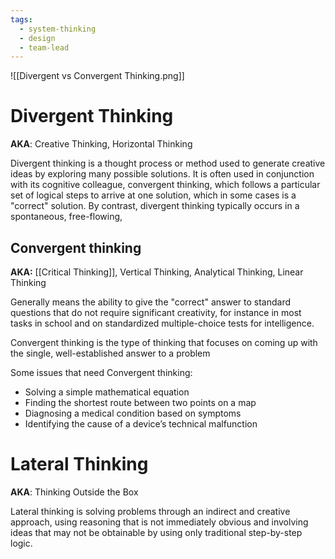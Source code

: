 ```yaml
---
tags:
  - system-thinking
  - design
  - team-lead
---
```

![[Divergent vs Convergent Thinking.png]]
# Divergent Thinking
**AKA**: Creative Thinking, Horizontal Thinking

Divergent thinking is a thought process or method used to generate creative ideas by exploring many possible solutions. It is often used in conjunction with its cognitive colleague, convergent thinking, which follows a particular set of logical steps to arrive at one solution, which in some cases is a "correct" solution. By contrast, divergent thinking typically occurs in a spontaneous, free-flowing, 

## Convergent thinking
**AKA:** [[Critical Thinking]], Vertical Thinking, Analytical Thinking, Linear Thinking

Generally means the ability to give the "correct" answer to standard questions that do not require significant creativity, for instance in most tasks in school and on standardized multiple-choice tests for intelligence.

Convergent thinking is the type of thinking that focuses on coming up with the single, well-established answer to a problem

Some issues that need Convergent thinking:
* Solving a simple mathematical equation
* Finding the shortest route between two points on a map
* Diagnosing a medical condition based on symptoms
* Identifying the cause of a device’s technical malfunction

# Lateral Thinking
**AKA**: Thinking Outside the Box

Lateral thinking is solving problems through an indirect and creative approach, using reasoning that is not immediately obvious and involving ideas that may not be obtainable by using only traditional step-by-step logic.